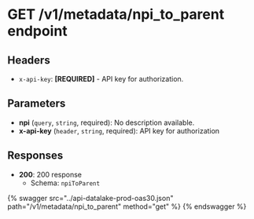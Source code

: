 # GET /v1/metadata/npi_to_parent endpoint

## Headers

- `x-api-key`: **[REQUIRED]** - API key for authorization.

## Parameters

- **npi** (`query`, `string`, required): No description available.
- **x-api-key** (`header`, `string`, required): API key for authorization

## Responses

- **200**: 200 response
  - Schema: `npiToParent`


{% swagger src="../api-datalake-prod-oas30.json" path="/v1/metadata/npi_to_parent" method="get" %}
{% endswagger %}

